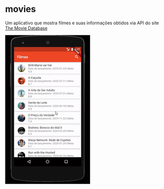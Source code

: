 # movies

Um aplicativo que mostra filmes e suas informações obtidos via API do site [The Movie Database](https://www.themoviedb.org/)

![](https://github.com/Leonardov31/flutter-projects/blob/master/movies/movie-app.gif)
